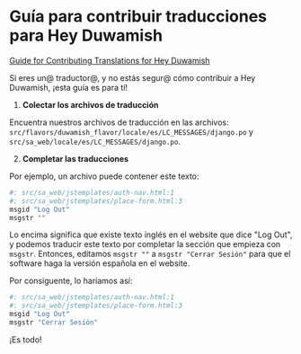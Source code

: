 Guía para contribuir traducciones para Hey Duwamish
===================================================

[Guide for Contributing Translations for Hey Duwamish](/doc/TRANSLATIONS.md)

Si eres un@ traductor@, y no estás segur@ cómo contribuir a Hey Duwamish, ¡esta guía es para tí!

1. **Colectar los archivos de traducción**

  Encuentra nuestros archivos de traducción en las archivos: `src/flavors/duwamish_flavor/locale/es/LC_MESSAGES/django.po` y `src/sa_web/locale/es/LC_MESSAGES/django.po`.

2. **Completar las traducciones**

  Por ejemplo, un archivo puede contener este texto:

  ```python
  #: src/sa_web/jstemplates/auth-nav.html:1
  #: src/sa_web/jstemplates/place-form.html:3
  msgid "Log Out"
  msgstr ""
  ```

  Lo encima significa que existe texto inglés en el website que dice "Log Out", y podemos traducir este texto por completar la sección que empieza con `msgstr`. Entonces, editamos `msgstr ""` a `msgstr "Cerrar Sesión"` para que el software haga la versión española en el website.

  Por consiguente, lo haríamos así:

  ```python
  #: src/sa_web/jstemplates/auth-nav.html:1
  #: src/sa_web/jstemplates/place-form.html:3
  msgid "Log Out"
  msgstr "Cerrar Sesión"
  ```

  ¡Es todo!

